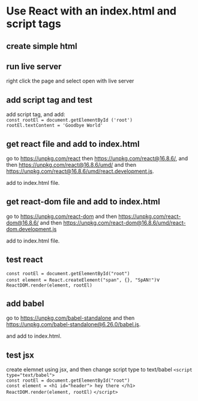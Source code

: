 # Use React with an index.html and script tags

## create simple html

## run live server

right click the page and select open with live server <br />

## add script tag and test

add script tag, and add: <br />
`const rootEl = document.getElementById ('root')` <br />
`rootEl.textContent = 'Goodbye World'` <br />

## get react file and add to index.html

go to https://unpkg.com/react then https://unpkg.com/react@16.8.6/, and then https://unpkg.com/react@16.8.6/umd/ and then https://unpkg.com/react@16.8.6/umd/react.development.js. <br />

add to index.html file.

## get react-dom file and add to index.html

go to https://unpkg.com/react-dom and then https://unpkg.com/react-dom@16.8.6/ and then https://unpkg.com/react-dom@16.8.6/umd/react-dom.development.js <br />

add to index.html file.

## test react

`const rootEl = document.getElementById("root")`<br />
`const element = React.createElement("span", {}, "SpAN!")`v
`ReactDOM.render(element, rootEl)`

## add babel

go to https://unpkg.com/babel-standalone and then https://unpkg.com/babel-standalone@6.26.0/babel.js. <br />

and add to index.html.

## test jsx

create elemnet using jsx, and then change script type to text/babel
`<script type="text/babel">`<br />
`const rootEl = document.getElementById("root")`<br />
`const element = <h1 id="header"> hey there </h1>`<br />
`ReactDOM.render(element, rootEl)`
`</script>`
